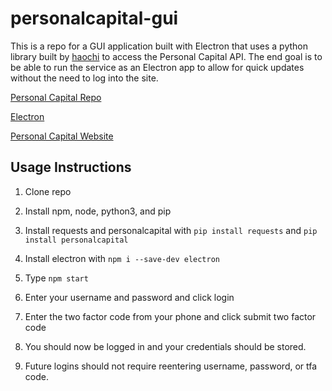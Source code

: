 # personalcapital-gui
This is a repo for a GUI application built with Electron that uses a python library built by [haochi](https://github.com/haochi) to access the Personal Capital API.
The end goal is to be able to run the service as an Electron app to allow for quick updates without the need to log into the site.

[Personal Capital Repo](https://github.com/haochi/personalcapital)

[Electron](https://github.com/electron/electron)

[Personal Capital Website](https://www.personalcapital.com/)

## Usage Instructions

1. Clone repo

2. Install npm, node, python3, and pip

3. Install requests and personalcapital with `pip install requests` and  `pip install personalcapital`

4. Install electron with `npm i --save-dev electron`

5. Type `npm start`

6. Enter your username and password and click login

7. Enter the two factor code from your phone and click submit two factor code

8. You should now be logged in and your credentials should be stored.

9. Future logins should not require reentering username, password, or tfa code.

